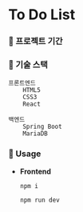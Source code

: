 # To Do List

### 🚩 프로젝트 기간





### 🚩 기술 스택

```null
프론트엔드
    HTML5
    CSS3
    React

백엔드
    Spring Boot
    MariaDB
```



### 🚩 Usage
- **Frontend**

  `npm i`

  `npm run dev`

